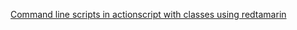 [Command line scripts in actionscript with classes using redtamarin](http://blog.eversonalves.com.br/2011/02/05/command-line-scripts-in-actionscript-with-classes-using-redtamarin/)